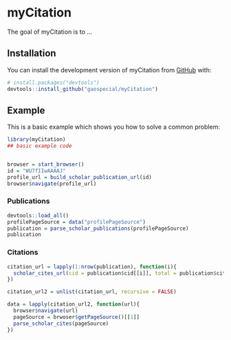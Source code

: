 
<!-- README.md is generated from README.Rmd. Please edit that file -->

# myCitation

<!-- badges: start -->
<!-- badges: end -->

The goal of myCitation is to …

## Installation

You can install the development version of myCitation from
[GitHub](https://github.com/) with:

``` r
# install.packages("devtools")
devtools::install_github("gaospecial/myCitation")
```

## Example

This is a basic example which shows you how to solve a common problem:

``` r
library(myCitation)
## basic example code


browser = start_browser()
id = "WU7fIIwAAAAJ"
profile_url = build_scholar_publication_url(id)
browser$navigate(profile_url)
```

### Publications

``` r
devtools::load_all()
profilePageSource = data("profilePageSource")
publication = parse_scholar_publications(profilePageSource)
publication
```

### Citations

``` r
citation_url = lapply(1:nrow(publication), function(i){
  scholar_cites_url(cid = publication$cid[[i]], total = publication$cites[[i]])
})

citation_url2 = unlist(citation_url, recursive = FALSE)
```

``` r
data = lapply(citation_url2, function(url){
  browser$navigate(url)
  pageSource = brwoser$getPageSource()[[1]]
  parse_scholar_cites(pageSource)
})
```
